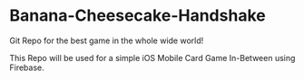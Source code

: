# Banana-Cheesecake-Handshake

Git Repo for the best game in the whole wide world!

This Repo will be used for a simple iOS Mobile Card Game In-Between using Firebase.

